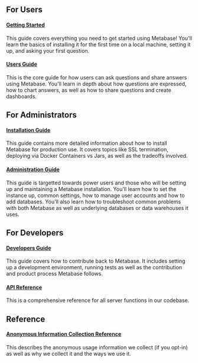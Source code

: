 ## For Users

#### [Getting Started](getting-started/start.md)
This guide covers everything you need to get started using Metabase! You'll learn the basics of installing it for the first time on a local machine, setting it up, and asking your first question.

#### [Users Guide](users-guide/start.md)
This is the core guide for how users can ask questions and share answers using Metabase. You'll learn in depth about how questions are expressed, how to chart answers, as well as how to share questions and create dashboards.

## For Administrators

#### [Installation Guide](installation-guide/start.md)
This guide contains more detailed information about how to install Metabase for production use. It covers topics like SSL termination, deploying via Docker Containers vs Jars, as well as the tradeoffs involved.  

#### [Administration Guide](administration-guide/start.md)
This guide is targetted towards power users and those who will be setting up and maintaining a Metabase installation. You'll learn how to set the instance up, common settings, how to manage user accounts and how to add databases. You'll also learn how to troubleshoot common problems with both Metabase as well as underlying databases or data warehouses it uses.


## For Developers

#### [Developers Guide](developers-guide.md)
This guide covers how to contribute back to Metabase. It includes setting up a development environment, running tests as well as the contribution and product process Metabase follows.

#### [API Reference](uberdoc.html)
This is a comprehensive reference for all server functions in our codebase.


## Reference

#### [Anonymous Information Collection Reference](information-collection.md)
This describes the anonymous usage information we collect (if you opt-in) as well as why we collect it and the ways we use it. 